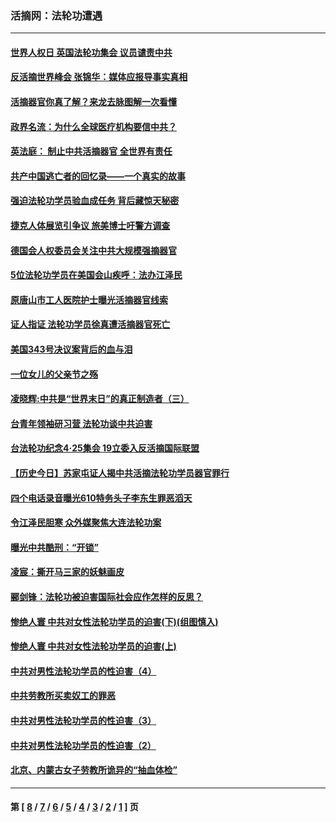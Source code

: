 ### 活摘网：法轮功遭遇
---
#### [世界人权日 英国法轮功集会 议员谴责中共](../../pages/nf5881/n13431763.md?01080430) 
#### [反活摘世界峰会 张锦华：媒体应报导事实真相](../../pages/nf5881/n13278502.md?01080430) 
#### [活摘器官你真了解？来龙去脉图解一次看懂](../../pages/nf5881/n13013820.md?01080430) 
#### [政界名流：为什么全球医疗机构要信中共？](../../pages/nf5881/n11945479.md?01080430) 
#### [英法庭： 制止中共活摘器官 全世界有责任](../../pages/nf5881/n11330691.md?01080430) 
#### [共产中国逃亡者的回忆录——一个真实的故事](../../pages/nf5881/n10918649.md?01080430) 
#### [强迫法轮功学员验血成任务 背后藏惊天秘密](../../pages/nf5881/n4252384.md?01080430) 
#### [捷克人体展览引争议 旅美博士吁警方调查](../../pages/nf5881/n9429187.md?01080430) 
#### [德国会人权委员会关注中共大规模强摘器官](../../pages/nf5881/n8418950.md?01080430) 
#### [5位法轮功学员在美国会山疾呼：法办江泽民](../../pages/nf5881/n8101519.md?01080430) 
#### [原唐山市工人医院护士曝光活摘器官线索](../../pages/nf5881/n8076384.md?01080430) 
#### [证人指证 法轮功学员徐真遭活摘器官死亡](../../pages/nf5881/n8042467.md?01080430) 
#### [美国343号决议案背后的血与泪](../../pages/nf5881/n8020684.md?01080430) 
#### [一位女儿的父亲节之殇](../../pages/nf5881/n8014122.md?01080430) 
#### [凌晓辉:中共是“世界末日”的真正制造者（三）](../../pages/nf5881/n4210333.md?01080430) 
#### [台青年领袖研习营 法轮功谈中共迫害](../../pages/nf5881/n4141857.md?01080430) 
#### [台法轮功纪念4‧25集会 19立委入反活摘国际联盟](../../pages/nf5881/n4141821.md?01080430) 
#### [【历史今日】苏家屯证人揭中共活摘法轮功学员器官罪行](../../pages/nf5881/n4135912.md?01080430) 
#### [四个电话录音曝光610特务头子李东生罪恶滔天](../../pages/nf5881/n4040060.md?01080430) 
#### [令江泽民胆寒 众外媒聚焦大连法轮功案](../../pages/nf5881/n3932671.md?01080430) 
#### [曝光中共酷刑：“开锁”](../../pages/nf5881/n3889373.md?01080430) 
#### [凌宸：撕开马三家的妖魅画皮](../../pages/nf5881/n3849369.md?01080430) 
#### [郦剑锋：法轮功被迫害国际社会应作怎样的反思？](../../pages/nf5881/n3824560.md?01080430) 
#### [惨绝人寰 中共对女性法轮功学员的迫害(下)(组图慎入)](../../pages/nf5881/n3816285.md?01080430) 
#### [惨绝人寰 中共对女性法轮功学员的迫害(上)](../../pages/nf5881/n3815374.md?01080430) 
#### [中共对男性法轮功学员的性迫害（4）](../../pages/nf5881/n3769144.md?01080430) 
#### [中共劳教所买卖奴工的罪恶](../../pages/nf5881/n3769378.md?01080430) 
#### [中共对男性法轮功学员的性迫害（3）](../../pages/nf5881/n3768231.md?01080430) 
#### [中共对男性法轮功学员的性迫害（2）](../../pages/nf5881/n3767211.md?01080430) 
#### [北京、内蒙古女子劳教所诡异的“抽血体检”](../../pages/nf5881/n3753158.md?01080430) 

---
#### 第 [ [8](./8.md?01080430) / [7](./7.md?01080430) / [6](./6.md?01080430) / [5](./5.md?01080430) / [4](./4.md?01080430) / [3](./3.md?01080430) / [2](./2.md?01080430) / [1](./1.md?01080430) ] 页
